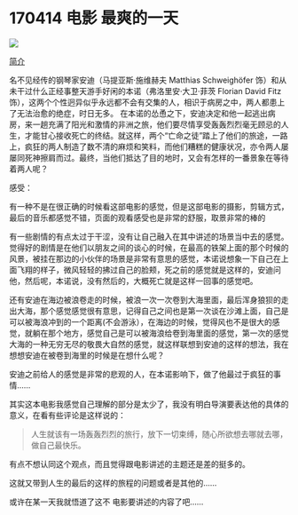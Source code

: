 # 170414 电影 最爽的一天


![](https://img1.doubanio.com/view/movie_poster_cover/lpst/public/p2305462628.webp)


[简介](https://movie.douban.com/subject/26680247/)

名不见经传的钢琴家安迪（马提亚斯·施维赫夫 Matthias Schweighöfer 饰）和从未干过什么正经事整天游手好闲的本诺（弗洛里安·大卫·菲茨 Florian David Fitz 饰），这两个个性迥异似乎永远都不会有交集的人，相识于病房之中，两人都患上了无法治愈的绝症，时日无多。 
在本诺的怂恿之下，安迪决定和他一起逃出病房，来一趟充满了阳光和激情的非洲之旅，他们要尽情享受轰轰烈烈毫无顾忌的人生，才能甘心接收死亡的终结。就这样，两个“亡命之徒”踏上了他们的旅途，一路上，疯狂的两人制造了数不清的麻烦和笑料，而他们糟糕的健康状况，亦令两人屡屡同死神擦肩而过。最终，当他们抵达了目的地时，又会有怎样的一番景象在等待着两人呢？ 


感受：

有一种不是在很正确的时候看这部电影的感觉，但是这部电影的摄影，剪辑方式，最后的音乐都感觉不错，页面的观看感受也是非常的舒服，取景非常的棒的

有一些剧情的有点太过于干涩，没有让自己融入在其中讲述的场景当中去的感觉。
觉得好的剧情是在他们以朋友之间的谈心的时候，在最高的铁架上面的那个时候的风景，被挂在那边的小伙伴的场景是非常有意思的感觉，本诺说想象一下自己在上面飞翔的样子，微风轻轻的拂过自己的脸颊，死之前的感觉就是这样的，安迪问他，然后呢，本诺说，没有然后的，大概死亡就是这样一回事的感觉吧。

还有安迪在海边被浪卷走的时候，被浪一次一次卷到大海里面，最后浑身狼狈的走出大海，那个感觉感觉很有意思，记得自己之间也是第一次谈在沙滩上面，自己是可以被海浪冲到的一个距离(不会游泳），在海边的时候，觉得风也不是很大的感觉，就躺在那个地方，感觉自己是可以被海浪给卷到海里面的感觉，第一次的感觉大海的一种无穷无尽的敬畏大自然的感觉，就这样联想到安迪的这样的想法，我在想想安迪在被卷到海里的时候是在想什么呢？

安迪之前给人的感觉是非常的悲观的人，在本诺影响下，做了他最过于疯狂的事情……

其实这本电影我感觉自己理解的部分是太少了，我没有明白导演要表达他的具体的意义，在看有些评论是这样说的：
    
> 人生就该有一场轰轰烈烈的旅行，放下一切束缚，随心所欲想去哪就去哪，做自己最快乐。

有点不想认同这个观点，而且觉得跟电影讲述的主题还是差的挺多的。

这就又带到人生的最后的这样的旅程的问题或者是其他的……

或许在某一天我就悟道了这不 电影要讲述的内容了吧……